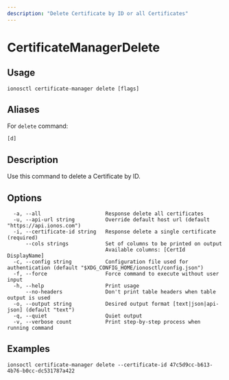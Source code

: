 ```yaml
---
description: "Delete Certificate by ID or all Certificates"
---
```


# CertificateManagerDelete

## Usage

```text
ionosctl certificate-manager delete [flags]
```

## Aliases

For `delete` command:

```text
[d]
```

## Description

Use this command to delete a Certificate by ID.

## Options

```text
  -a, --all                     Response delete all certificates
  -u, --api-url string          Override default host url (default "https://api.ionos.com")
  -i, --certificate-id string   Response delete a single certificate (required)
      --cols strings            Set of columns to be printed on output 
                                Available columns: [CertId DisplayName]
  -c, --config string           Configuration file used for authentication (default "$XDG_CONFIG_HOME/ionosctl/config.json")
  -f, --force                   Force command to execute without user input
  -h, --help                    Print usage
      --no-headers              Don't print table headers when table output is used
  -o, --output string           Desired output format [text|json|api-json] (default "text")
  -q, --quiet                   Quiet output
  -v, --verbose count           Print step-by-step process when running command
```

## Examples

```text
ionsoctl certificate-manager delete --certificate-id 47c5d9cc-b613-4b76-b0cc-dc531787a422
```

